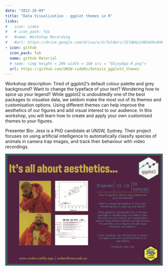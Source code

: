 ```yaml
---
date: "2022-26-09"
title: "Data Visualization - ggplot themes in R" 
links:
# - icon: video
#   # icon_pack: fas
#   #name: Workshop Recording 
#   #url: https://drive.google.com/drive/u/4/folders/15lQKQz24BVm3kuR466BWyS4sWpeg9uDm
- icon: github
  icon_pack: fab
  name: github Material
  # name: <img height = 200 width = 180 src = "ShinyApp-R.png">
  url: https://github.com/UNSW-codeRs/dataviz_ggplot2_themes
---  
```

Workshop description: Tired of ggplot2’s default colour palette and grey background? Want to change the typeface of your text? Wondering how to spice up your legend? While ggplot2 is undoubtedly one of the best packages to visualise data, we seldom make the most out of its themes and customisation options. Using different themes can help improve the aesthetics of our figures and add visual interest to our audience. In this workshop, you will learn how to create and apply your own customised themes to your figures.

Presenter Bio: Jess is a PhD candidate at UNSW, Sydney. Their project focuses on using artificial intelligence to automatically classify species of animals in camera trap images, and track their behaviour with video recordings.

<img src="ggplot_poster.png" width=1450 style = "margin-left: 0px; margin-right: 0px; float:right;" >
